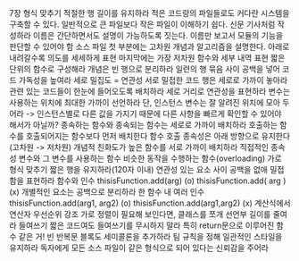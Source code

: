 7장 형식 맞추기
적절한 행 길이를 유지하라
적은 코드량의 파일들로도 커다란 시스템을 구축할 수 있다.
일반적으로 큰 파일보다 작은 파일이 이해하기 쉽다.
신문 기사처럼 작성하라
이름은 간단하면서도 설명이 가능하도록 짓는다.
이름만 보고서 모듈의 기능을 판단할 수 있어야 함
소스 파일 첫 부분에는 고차원 개념과 알고리즘을 설명한다.
아래로 내려갈수록 의도를 세세하게 표현
마지막에는 가장 저차원 함수와 세부 내역 표현
짧은 단위의 함수로 구성해라
개념은 빈 행으로 분리하라
일련의 행 묶음 사이 공백을 넣어 코드 가독성을 높여라
세로 밀집도 = 연관성
서로 밀접한 코드 행은 세로로 가까이 놓아라
관련 있는 코드들이 한눈에 들어오도록 배치하라
세로 거리로 연관성을 표현하라
변수는 사용하는 위치에 최대한 가까이 선언하라
단, 인스턴스 변수는 잘 알려진 위치에 모아 두어라
-> 인스턴스별로 다른 값을 가지기 때문에 다른 사항을 빠르게 확인할 수 있어야 해서가 아닐까?
종속하는 함수와 종속되는 함수는 세로로 가까이 배치하라
호출하는 함수를 호출되어지는 함수보다 먼저 배치한다
함수 호출 종속성은 아래 방향으로 유지한다 (고차원 -> 저차원)
개념적 친화도가 높은 함수를 서로 가까이 배치하라
직접적인 종속성
변수와 그 변수를 사용하는 함수
비슷한 동작을 수행하는 함수(overloading)
가로 형식 맞추기
짧은 행을 유지하라(120자 이내)
연관성 있는 요소 사이 공백을 없애 밀접함을 표현하라
함수와 인수
thisisFunction.add(arg)   (o)
thisisFunction.add( arg ) (x)
개별적인 요소는 공백으로 분리하라
한 함수 내 여러 인수
thisisFunction.add(arg1, arg2) (o)
thisisFunction.add(arg1,arg2)   (x)
계산식에서 연산자 우선순위 강조
가로 정렬이 필요해 보인다면, 클래스를 쪼개 선언부 길이를 줄여라
들여쓰기
짧은 코드여도 들여쓰기를 무시하지 말라
특히 return문으로 이루어진 함수 같은 거!
빈 반복문 블록도 세미콜론을 추가하라
팀 규칙을 정해 일관적인 스타일을 유지하라
독자에게 모든 소스 파일이 같은 형식으로 되어 있다는 신뢰감을 주어라

